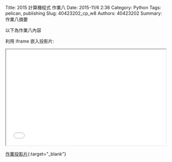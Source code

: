 Title: 2015 計算機程式 作業八
Date: 2015-11/6 2:36
Category: Python
Tags: pelican, publishing
Slug: 40423202_cp_w8
Authors: 40423202
Summary: 作業八摘要

以下為作業八內容

利用 iframe 嵌入投影片:

<iframe src="40423202_cp_w8_p.html" width="500" height="300"></iframe>

[作業投影片](40423202_cp_w8_p.html){:target="_blank"}